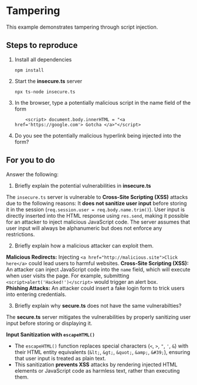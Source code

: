 # Tampering

This example demonstrates tampering through script injection.

## Steps to reproduce

1. Install all dependencies

    `npm install`

2. Start the **insecure.ts** server

    `npx ts-node insecure.ts`

3. In the browser, type a potentially malicious script in the name field of the form

    ```
        <script> document.body.innerHTML = "<a href='https://google.com'> Gotcha </a>"</script>
    ```

4. Do you see the potentially malicious hyperlink being injected into the form?

## For you to do

Answer the following:

1. Briefly explain the potential vulnerabilities in **insecure.ts**
   
The `insecure.ts` server is vulnerable to **Cross-Site Scripting (XSS)** attacks due to the following reasons:
It **does not sanitize user input** before storing it in the session (`req.session.user = req.body.name.trim()`). User input is directly inserted into the HTML response using `res.send`, making it possible for an attacker to inject malicious JavaScript code. The server assumes that user input will always be alphanumeric but does not enforce any restrictions.

2. Briefly explain how a malicious attacker can exploit them.

**Malicious Redirects:** Injecting `<a href="http://malicious.site">Click here</a>` could lead users to harmful websites. 
**Cross-Site Scripting (XSS):** An attacker can inject JavaScript code into the `name` field, which will execute when user visits the page. For example, submitting `<script>alert('Hacked!')</script>` would trigger an alert box.   
**Phishing Attacks:** An attacker could insert a fake login form to trick users into entering credentials.  

3. Briefly explain why **secure.ts** does not have the same vulnerabilties?

The **secure.ts** server mitigates the vulnerabilities by properly sanitizing user input before storing or displaying it. 

**Input Sanitization with `escapeHTML()`**
- The `escapeHTML()` function replaces special characters (`<`, `>`, `"`, `'`, `&`) with their HTML entity equivalents (`&lt;`, `&gt;`, `&quot;`, `&amp;`, `&#39;`), ensuring that user input is treated as plain text.
- This sanitization **prevents XSS** attacks by rendering injected HTML elements or JavaScript code as harmless text, rather than executing them.
